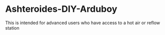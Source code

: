 # Ashteroides-DIY-Arduboy
This is intended for advanced users who have access to a hot air or reflow station
